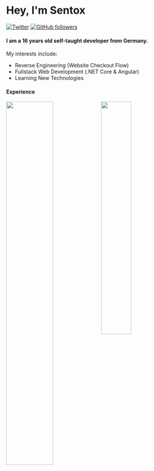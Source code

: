 # Hey, I'm Sentox
[![Twitter](https://img.shields.io/badge/-Twitter-222222?style=flat-square&logo=twitter&logoColor=white&link=https://twitter.com/sentoxaio)](https://twitter.com/sentoxaio)
[![GitHub followers](https://img.shields.io/github/followers/sentoxaio.svg?style=social&label=Follow&maxAge=2592000)](https://github.com/users/follow?target=SentoxAIO)

#### I am a 16 years old self-taught developer from Germany.

My interests include:
- Reverse Engineering (Website Checkout Flow)
- Fullstack Web Development (.NET Core & Angular)
- Learning New Technologies

#### Experience

<img align="left" src="https://github-readme-stats.vercel.app/api?username=sentoxaio&count_private=true&show_icons=true&theme=graywhite&hide=issues" width="50%" height="50%" />
<img align="left" src="https://github-readme-stats.vercel.app/api/top-langs/?username=sentoxaio&layout=compact" width="40%" height="40%"/>
